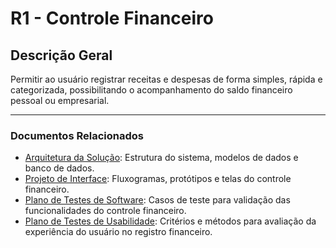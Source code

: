 # R1 - Controle Financeiro

## Descrição Geral

Permitir ao usuário registrar receitas e despesas de forma simples, rápida e categorizada, possibilitando o acompanhamento do saldo financeiro pessoal ou empresarial.

---

### Documentos Relacionados

- [Arquitetura da Solução](./Arquitetura%20da%20Solu%C3%A7%C3%A3o.md): Estrutura do sistema, modelos de dados e banco de dados.
- [Projeto de Interface](./Projeto%20de%20Interface.md): Fluxogramas, protótipos e telas do controle financeiro.
- [Plano de Testes de Software](./Plano%20de%20Testes%20de%20Software.md): Casos de teste para validação das funcionalidades do controle financeiro.
- [Plano de Testes de Usabilidade](./Plano%20de%20Testes%20de%20Usabilidade.md): Critérios e métodos para avaliação da experiência do usuário no registro financeiro.